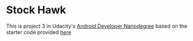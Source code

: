 # Stock Hawk

This is project 3 in Udacity's [Android Developer Nanodegree](https://www.udacity.com/course/android-developer-nanodegree-by-google--nd801) 
based on the starter code provided [here](https://github.com/udacity/StockHawk)

